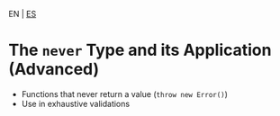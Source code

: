 <!-- MULTILANGUAJE MENU START -->
EN | [ES](https://lckpig.gitbook.io/es-practical-dev-handbook/typescript/advanced-types/never-type-advanced)
<!-- MULTILANGUAJE MENU END -->

# The `never` Type and its Application (Advanced)

- Functions that never return a value (`throw new Error()`)
- Use in exhaustive validations 